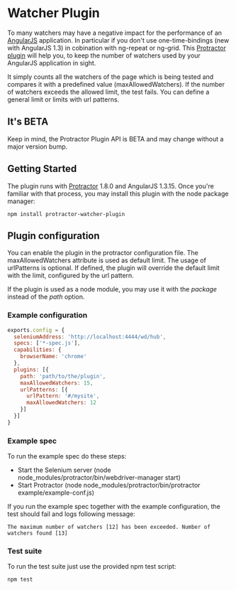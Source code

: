 ﻿# Watcher Plugin

To many watchers may have a negative impact for the performance of an [AngularJS](https://www.angularjs.org/) application. In particular
if you don't use one-time-bindings (new with AngularJS 1.3) in cobination with ng-repeat or ng-grid.
This [Protractor plugin](https://github.com/angular/protractor/blob/master/docs/plugins.md) will help you, 
to keep the number of watchers used by your AngularJS application in sight. 

It simply counts all the watchers of the page which is being tested and compares it with a predefined value (maxAllowedWatchers). 
If the number of watchers exceeds the allowed limit, the test fails. You can define a general limit or limits with url patterns.

## It's BETA

Keep in mind, the Protractor Plugin API is BETA and may change without a major version bump.

## Getting Started

The plugin runs with [Protractor](http://angular.github.io/protractor/#/) 1.8.0 and AngularJS 1.3.15. Once you're familiar with that process, you may install this plugin with the node package manager:

```
npm install protractor-watcher-plugin
```

## Plugin configuration

You can enable the plugin in the protractor configuration file. The maxAllowedWatchers attribute is used as default limit.
The usage of urlPatterns is optional. If defined, the plugin will override the default limit with the limit, configured by
the url pattern.

If the plugin is used as a node module, you may use it with the *package* instead of the *path* option.

### Example configuration

```javascript
exports.config = {
  seleniumAddress: 'http://localhost:4444/wd/hub',
  specs: ['*-spec.js'],
  capabilities: {
    browserName: 'chrome'
  },
  plugins: [{
    path: 'path/to/the/plugin',
    maxAllowedWatchers: 15,
    urlPatterns: [{
      urlPattern: '#/mysite',
      maxAllowedWatchers: 12
    }]
  }]
}
```

### Example spec

To run the example spec do these steps:

- Start the Selenium server (node node_modules/protractor/bin/webdriver-manager start)
- Start Protractor (node node_modules/protractor/bin/protractor example/example-conf.js)

If you run the example spec together with the example configuration, the test should fail and logs following message:

```
The maximum number of watchers [12] has been exceeded. Number of watchers found [13]
```

### Test suite

To run the test suite just use the provided npm test script:

```
npm test
```
